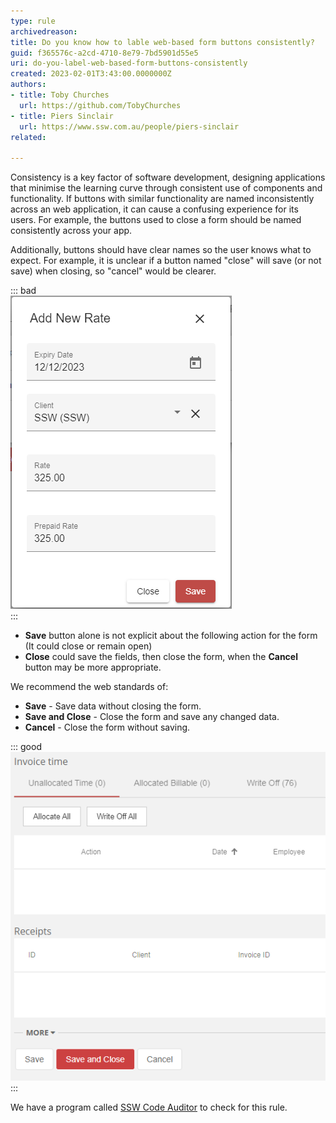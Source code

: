 ```yaml
---
type: rule
archivedreason:
title: Do you know how to lable web-based form buttons consistently?
guid: f365576c-a2cd-4710-8e79-7bd5901d55e5
uri: do-you-label-web-based-form-buttons-consistently
created: 2023-02-01T3:43:00.0000000Z
authors:
- title: Toby Churches
  url: https://github.com/TobyChurches
- title: Piers Sinclair
  url: https://www.ssw.com.au/people/piers-sinclair
related:

---
```


Consistency is a key factor of software development, designing applications that minimise the learning curve through consistent use of components and functionality. If buttons with similar functionality are named inconsistently across an web application, it can cause a confusing experience for its users. For example, the buttons used to close a form should be named consistently across your app.

Additionally, buttons should have clear names so the user knows what to expect. For example, it is unclear if a button named "close" will save (or not save) when closing, so "cancel" would be clearer.

<!--endintro-->

::: bad  
![Figure: Bad Example - Unclear labels on the buttons](./BadButtonLabels.png)  
:::

* **Save** button alone is not explicit about the following action for the form (It could close or remain open)
* **Close** could save the fields, then close the form, when the **Cancel** button may be more appropriate.


We recommend the web standards of:

* **Save** - Save data without closing the form.
* **Save and Close** - Close the form and save any changed data.
* **Cancel**  - Close the form without saving.



::: good  
![Figure: Good Example - This form uses the standard button naming standards (and has the Default buttons set!)](./GoodFormButtonLabel.png)  
:::

We have a program called     [SSW Code Auditor](http://www.ssw.com.au/ssw/CodeAuditor/) to check for this rule.

